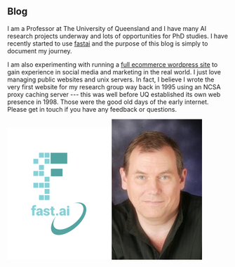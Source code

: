 ## Blog

I am a Professor at The University of Queensland and I have many AI research projects underway and lots of opportunities for PhD studies. I have recently started to use [fastai](https://www.fast.ai) and the purpose of this blog is simply to document my journey.  

I am also experimenting with running a [full ecommerce wordpress site](https://vicki.com.au) to gain experience in social media and marketing in the real world.  I just love managing public websites and unix servers.  In fact, I believe I wrote the very first website for my research group way back in 1995 using an NCSA proxy caching server --- this was well before UQ established its own web presence in 1998. Those were the good old days of the early internet. Please get in touch if you have any feedback or questions. 

![Image of fast.ai logo](images/logo.png)
![Image of Brian Lovell](images/Lovell_portrait_small.jpg)
